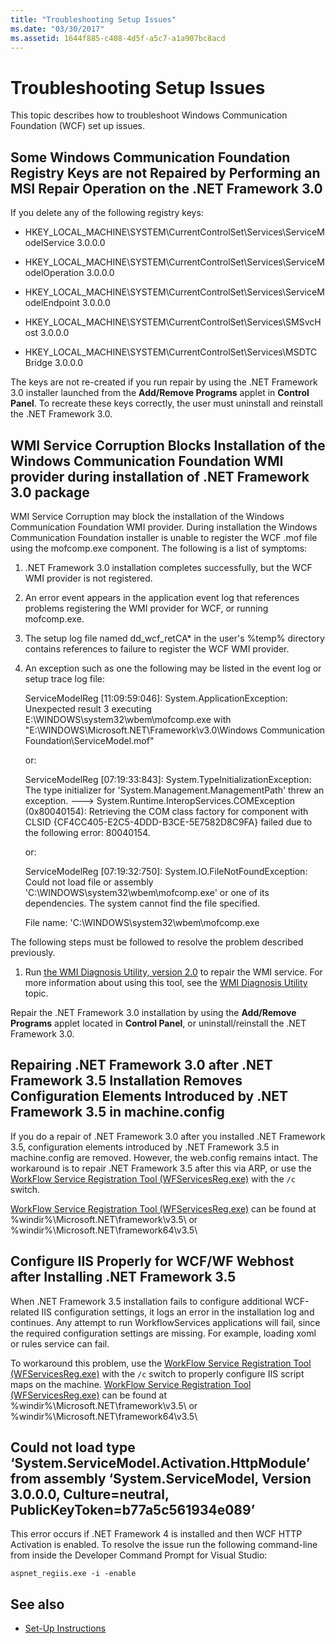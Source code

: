 ```yaml
---
title: "Troubleshooting Setup Issues"
ms.date: "03/30/2017"
ms.assetid: 1644f885-c408-4d5f-a5c7-a1a907bc8acd
---
```

# Troubleshooting Setup Issues
This topic describes how to troubleshoot Windows Communication Foundation (WCF) set up issues.  
  
## Some Windows Communication Foundation Registry Keys are not Repaired by Performing an MSI Repair Operation on the .NET Framework 3.0  
 If you delete any of the following registry keys:  
  
- HKEY_LOCAL_MACHINE\SYSTEM\CurrentControlSet\Services\ServiceModelService 3.0.0.0  
  
- HKEY_LOCAL_MACHINE\SYSTEM\CurrentControlSet\Services\ServiceModelOperation 3.0.0.0  
  
- HKEY_LOCAL_MACHINE\SYSTEM\CurrentControlSet\Services\ServiceModelEndpoint 3.0.0.0  
  
- HKEY_LOCAL_MACHINE\SYSTEM\CurrentControlSet\Services\SMSvcHost 3.0.0.0  
  
- HKEY_LOCAL_MACHINE\SYSTEM\CurrentControlSet\Services\MSDTC Bridge 3.0.0.0  
  
 The keys are not re-created if you run repair by using the .NET Framework 3.0 installer launched from the **Add/Remove Programs** applet in **Control Panel**. To recreate these keys correctly, the user must uninstall and reinstall the .NET Framework 3.0.  
  
## WMI Service Corruption Blocks Installation of the Windows Communication Foundation WMI provider during installation of .NET Framework 3.0 package  
 WMI Service Corruption may block the installation of the Windows Communication Foundation WMI provider. During installation the Windows Communication Foundation installer is unable to register the WCF .mof file using the mofcomp.exe component. The following is a list of symptoms:  
  
1. .NET Framework 3.0 installation completes successfully, but the WCF WMI provider is not registered.  
  
2. An error event appears in the application event log that references problems registering the WMI provider for WCF, or running mofcomp.exe.  
  
3. The setup log file named dd_wcf_retCA* in the user's %temp% directory contains references to failure to register the WCF WMI provider.  
  
4. An exception such as one the following may be listed in the event log or setup trace log file:  
  
     ServiceModelReg [11:09:59:046]: System.ApplicationException: Unexpected result 3 executing E:\WINDOWS\system32\wbem\mofcomp.exe with "E:\WINDOWS\Microsoft.NET\Framework\v3.0\Windows Communication Foundation\ServiceModel.mof"  
  
     or:  
  
     ServiceModelReg [07:19:33:843]: System.TypeInitializationException: The type initializer for 'System.Management.ManagementPath' threw an exception. ---> System.Runtime.InteropServices.COMException (0x80040154): Retrieving the COM class factory for component with CLSID {CF4CC405-E2C5-4DDD-B3CE-5E7582D8C9FA} failed due to the following error: 80040154.  
  
     or:  
  
     ServiceModelReg [07:19:32:750]: System.IO.FileNotFoundException: Could not load file or assembly 'C:\WINDOWS\system32\wbem\mofcomp.exe' or one of its dependencies. The system cannot find the file specified.  
  
     File name: 'C:\WINDOWS\system32\wbem\mofcomp.exe  
  
 The following steps must be followed to resolve the problem described previously.  
  
1. Run [the WMI Diagnosis Utility, version 2.0](https://go.microsoft.com/fwlink/?LinkId=94685) to repair the WMI service. For more information about using this tool, see the [WMI Diagnosis Utility](https://docs.microsoft.com/) topic.  
  
 Repair the .NET Framework 3.0 installation by using the **Add/Remove Programs** applet located in **Control Panel**, or uninstall/reinstall the .NET Framework 3.0.  
  
## Repairing .NET Framework 3.0 after .NET Framework 3.5 Installation Removes Configuration Elements Introduced by .NET Framework 3.5 in machine.config  
 If you do a repair of .NET Framework 3.0 after you installed .NET Framework 3.5, configuration elements introduced by .NET Framework 3.5 in machine.config are removed. However, the web.config remains intact. The workaround is to repair .NET Framework 3.5 after this via ARP, or use the [WorkFlow Service Registration Tool (WFServicesReg.exe)](workflow-service-registration-tool-wfservicesreg-exe.md) with the `/c` switch.  
  
 [WorkFlow Service Registration Tool (WFServicesReg.exe)](workflow-service-registration-tool-wfservicesreg-exe.md) can be found at %windir%\Microsoft.NET\framework\v3.5\ or %windir%\Microsoft.NET\framework64\v3.5\  
  
## Configure IIS Properly for WCF/WF Webhost after Installing .NET Framework 3.5  
 When .NET Framework 3.5 installation fails to configure additional WCF-related IIS configuration settings, it logs an error in the installation log and continues. Any attempt to run WorkflowServices applications will fail, since the required configuration settings are missing. For example, loading xoml or rules service can fail.  
  
 To workaround this problem, use the [WorkFlow Service Registration Tool (WFServicesReg.exe)](workflow-service-registration-tool-wfservicesreg-exe.md) with the `/c` switch to properly configure IIS script maps on the machine. [WorkFlow Service Registration Tool (WFServicesReg.exe)](workflow-service-registration-tool-wfservicesreg-exe.md) can be found at %windir%\Microsoft.NET\framework\v3.5\ or %windir%\Microsoft.NET\framework64\v3.5\  
  
## Could not load type ‘System.ServiceModel.Activation.HttpModule’ from assembly ‘System.ServiceModel, Version 3.0.0.0, Culture=neutral, PublicKeyToken=b77a5c561934e089’  
 This error occurs if .NET Framework 4 is installed and then WCF HTTP Activation is enabled. To resolve the issue run the following command-line from inside the Developer Command Prompt for Visual Studio:  
  
```console
aspnet_regiis.exe -i -enable  
```  
  
## See also

- [Set-Up Instructions](./samples/set-up-instructions.md)
